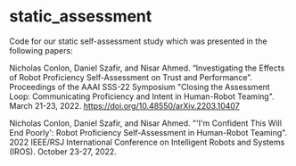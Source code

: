 # static_assessment

Code for our static self-assessment study which was presented in the following papers:

Nicholas Conlon, Daniel Szafir, and Nisar Ahmed. “Investigating the Effects of Robot Proficiency Self-Assessment on Trust and Performance”. Proceedings of the AAAI SSS-22 Symposium "Closing the Assessment Loop: Communicating Proficiency and Intent in Human-Robot Teaming". March 21-23, 2022. https://doi.org/10.48550/arXiv.2203.10407

Nicholas Conlon, Daniel Szafir, and Nisar Ahmed. "'I'm Confident This Will End Poorly': Robot Proficiency Self-Assessment in Human-Robot Teaming". 2022 IEEE/RSJ International Conference on Intelligent Robots and Systems (IROS). October 23-27, 2022.
